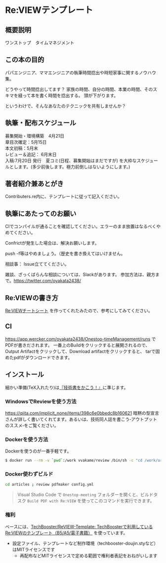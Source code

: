 # Re:VIEWテンプレート

## 概要説明
ワンストップ　タイムマネジメント

## この本の目的
パパエンジニア、ママエンジニアの執筆時間捻出や時短家事に関するノウハウ集。

どうやって時間捻出してます？
家族の時間、自分の時間、本業の時間、そのスキマを縫って本を書く時間を捻出する。
頭が下がります。

というわけで、そんなあなたのテクニックを共有しませんか？



## 執筆・配布スケジュール
募集開始・環境構築　4月21日  
章目次確定：5月15日  
本文初稿：5月末  
レビュー＆追記： 6月末日  
入稿:7月20日
発行　夏コミ(日程、募集開始はまだですが)
を大枠なスケジュールとします。(多少前後します。極力前倒しはないようにします。)

## 著者紹介兼あとがき
Contributers.re内に、テンプレートに従って記入ください。

## 執筆にあたってのお願い
CIでコンパイルが通ることを確認してください。エラーのまま放置はなるべくやめてください。

Confrictが発生した場合は、解決お願いします。

push -f等はやめましょう。（歴史を書き換えてはいけません。

相談事：
Issue立ててください。

雑談、ざっくばらんな相談については、Slackがあります。
参加方法は、親方まで。https://twitter.com/oyakata2438/
## Re:VIEWの書き方

[Re:VIEWチートシート](https://gist.github.com/erukiti/c4e3189dda179a0f0b73299fb5787838) を作ってくれたみたので、参考にしてみてください。

## CI
https://app.wercker.com/oyakata2438/Onestop-timeManagement/runs
でPDFが書きだされます。
一番上のBuildをクリックすると展開されるので、
Output Artifactをクリックして、Download artifactをクリックすると、
tarで固めたpdfがダウンロードできます。

## インストール

細かい準備(TeX入れたり)は[『技術書をかこう！』](https://github.com/TechBooster/C89-FirstStepReVIEW-v2)に準じます。

### WindowsでReviewを使う方法

https://qiita.com/implicit_none/items/398c6e0bbedc8b160621
暗黙の型宣言さんが詳しく書いてくれてます。あるいは、技術同人誌を書こう‐アウトプットのススメ‐をご覧ください。

### Dockerを使う方法

Dockerを使うのが一番手軽です。

```sh
$ docker run --rm -v `pwd`:/work vvakame/review /bin/sh -c "cd /work/articles ; review-pdfmaker config.yml"
```

### Docker使わずビルド

```sh
cd articles ; review pdfmaker config.yml
```

> Visual Studio Code で `Onestop-meeting` フォルダーを開くと、ビルドタスク `Build PDF with Re:VIEW` を使ってこのコマンドを実行できます。

### 権利

ベースには、[TechBooster/ReVIEW\-Template: TechBoosterで利用しているRe:VIEWのテンプレート（B5/A5/電子書籍）](https://github.com/TechBooster/ReVIEW-Template) を使っています。

  * 設定ファイル、テンプレートなど制作環境（techbooster-doujin.styなど）はMITライセンスです
    * 再配布などMITライセンスで定める範囲で権利者表記をおねがいします
